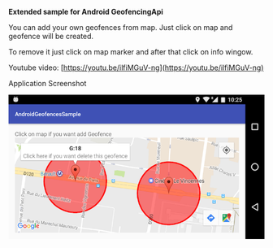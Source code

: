 **Extended sample for Android GeofencingApi**

You can add your own geofences from map. Just click on map and geofence will be created.

To remove it just click on map marker and after that click on info wingow.

Youtube video: [https://youtu.be/ilfiMGuV-ng](https://youtu.be/ilfiMGuV-ng)

Application Screenshot

![ScreenShot](screenshot.png)